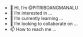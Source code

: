 - 👋 Hi, I’m @PITRIBOANGMANALU
- 👀 I’m interested in ...
- 🌱 I’m currently learning ...
- 💞️ I’m looking to collaborate on ...
- 📫 How to reach me ...

<!---
PITRIBOANGMANALU/PITRIBOANGMANALU is a ✨ special ✨ repository because its `README.md` (this file) appears on your GitHub profile.
You can click the Preview link to take a look at your changes.
--->
